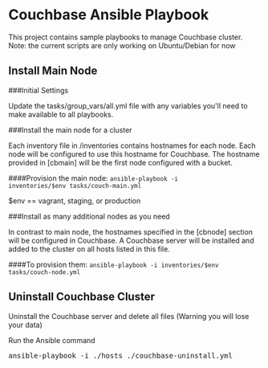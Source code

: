 Couchbase Ansible Playbook
===========================

This project contains sample playbooks to manage Couchbase cluster.
Note: the current scripts are only working on Ubuntu/Debian for now

Install Main Node
-----------------

###Initial Settings

Update the tasks/group_vars/all.yml file with any variables you'll need to make available to all playbooks.

###Install the main node for a cluster

Each inventory file in /inventories contains hostnames for each node. Each node will be configured to use this hostname for Couchbase. The hostname provided in [cbmain] will be the first node configured with a bucket.

####Provision the main node:
<code>ansible-playbook -i inventories/$env tasks/couch-main.yml</code>

$env == vagrant, staging, or production

###Install as many additional nodes as you need

In contrast to main node, the hostnames specified in the [cbnode] section will be configured in Couchbase. A Couchbase server will be installed and added to the cluster on all hosts listed in this file.

####To provision them:
<code>ansible-playbook -i inventories/$env tasks/couch-node.yml</code>


Uninstall Couchbase Cluster
---------------------------

Uninstall the Couchbase server and delete all files (Warning you will lose your data)


Run the Ansible command
<pre>
ansible-playbook -i ./hosts ./couchbase-uninstall.yml
</pre>

